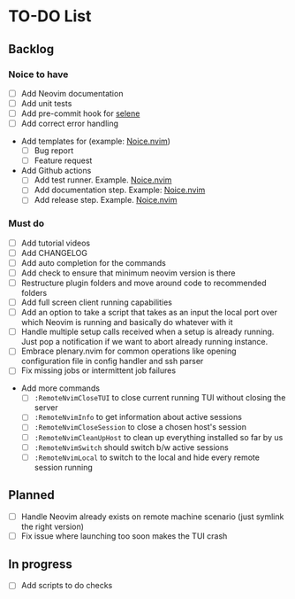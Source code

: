 # TO-DO List

## Backlog

### Noice to have

- [ ] Add Neovim documentation
- [ ] Add unit tests
- [ ] Add pre-commit hook for [selene](https://github.com/Kampfkarren/selene/pull/541)
- [ ] Add correct error handling
- Add templates for (example: [Noice.nvim](https://github.com/folke/noice.nvim/tree/main/.github/ISSUE_TEMPLATE))
  - [ ] Bug report
  - [ ] Feature request
- Add Github actions
  - [ ] Add test runner. Example. [Noice.nvim](https://github.com/folke/noice.nvim/blob/main/.github/workflows/ci.yml)
  - [ ] Add documentation step. Example: [Noice.nvim](https://github.com/folke/noice.nvim/blob/main/.github/workflows/ci.yml#L29-L48)
  - [ ] Add release step. Example. [Noice.nvim](https://github.com/folke/noice.nvim/blob/main/.github/workflows/ci.yml)

### Must do

- [ ] Add tutorial videos
- [ ] Add CHANGELOG
- [ ] Add auto completion for the commands
- [ ] Add check to ensure that minimum neovim version is there
- [ ] Restructure plugin folders and move around code to recommended folders
- [ ] Add full screen client running capabilities
- [ ] Add an option to take a script that takes as an input the local port over
which Neovim is running and basically do whatever with it
- [ ] Handle multiple setup calls received when a setup is already running. Just
pop a notification if we want to abort already running instance.
- [ ] Embrace plenary.nvim for common operations like opening configuration file
in config handler and ssh parser
- [ ] Fix missing jobs or intermittent job failures
- Add more commands
  - [ ] `:RemoteNvimCloseTUI` to close current running TUI without closing the server
  - [ ] `:RemoteNvimInfo` to get information about active sessions
  - [ ] `:RemoteNvimCloseSession` to close a chosen host's session
  - [ ] `:RemoteNvimCleanUpHost` to clean up everything installed so far by us
  - [ ] `:RemoteNvimSwitch` should switch b/w active sessions
  - [ ] `:RemoteNvimLocal` to switch to the local and hide every remote session running

## Planned

- [ ] Handle Neovim already exists on remote machine scenario (just
symlink the right version)
- [ ] Fix issue where launching too soon makes the TUI crash

## In progress

- [ ] Add scripts to do checks
